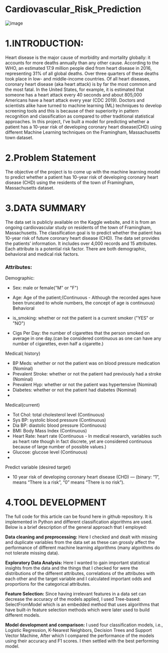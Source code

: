# Cardiovascular_Risk_Prediction

![image](https://user-images.githubusercontent.com/60726057/124645816-8365da00-deb1-11eb-9509-e66ca30df5c6.png)


# 1.INTRODUCTION:

Heart disease is the major cause of morbidity and mortality globally: it accounts for more deaths annually than any other cause. According to the WHO, an estimated 17.9 million people died from heart disease in 2016, representing 31% of all global deaths. Over three quarters of these deaths took place in low- and middle-income countries. 
Of all heart diseases, coronary heart disease (aka heart attack) is by far the most common and the most fatal. In the United States, for example, it is estimated that someone has a heart attack every 40 seconds and about 805,000 Americans have a heart attack every year (CDC 2019).
Doctors and scientists alike have turned to machine learning (ML) techniques to develop screening tools and this is because of their superiority in pattern recognition and classification as compared to other traditional statistical approaches.
In this project, I’ve built a model for predicting whether a patient has a 10-year risk of developing coronary heart disease(CHD) using different Machine Learning techniques on the Framingham, Massachusetts town dataset.
 
 # 2.Problem Statement
 
The objective of the project is to come up with the machine learning model to predict whether a patient has 10-year risk of developing coronary heart disease (CHD) using the residents of the town of Framingham, Massachusetts dataset.

# 3.DATA SUMMARY 

The data set is publicly available on the Kaggle website, and it is from an ongoing cardiovascular study on residents of the town of Framingham, Massachusetts. The classification goal is to predict whether the patient has 10-year risk of future coronary heart disease (CHD). The data set provides the patients’ information. It includes over 4,000 records and 15 attributes. Each attribute is a potential risk factor. There are both demographic, behavioral and medical risk factors.

### Attributes:

Demographic:

* Sex: male or female("M" or "F")

* Age: Age of the patient;(Continuous - Although the recorded ages have been truncated to whole numbers, the concept of age is continuous) Behavioral

* is_smoking: whether or not the patient is a current smoker ("YES" or "NO")

* Cigs Per Day: the number of cigarettes that the person smoked on average in one day.(can be considered continuous as one can have any number of cigarettes, even half a cigarette.)

Medical( history)

* BP Meds: whether or not the patient was on blood pressure medication (Nominal)
* Prevalent Stroke: whether or not the patient had previously had a stroke (Nominal)
* Prevalent Hyp: whether or not the patient was hypertensive (Nominal)
* Diabetes: whether or not the patient had diabetes (Nominal)
*
Medical(current)

* Tot Chol: total cholesterol level (Continuous)
* Sys BP: systolic blood pressure (Continuous)
* Dia BP: diastolic blood pressure (Continuous)
* BMI: Body Mass Index (Continuous)
* Heart Rate: heart rate (Continuous - In medical research, variables such as heart rate though in fact discrete, yet are considered continuous because of large number of possible values.)
* Glucose: glucose level (Continuous)
*
Predict variable (desired target)

* 10 year risk of developing coronary heart disease (CHD) — (binary: “1”, means “There is a risk”, “0” means “There is no risk”).

# 4.TOOL DEVELOPMENT

The full code for this article can be found here in github repository. It is implemented in Python and different classification algorithms are used. Below is a brief description of the general approach that I employed:

**Data cleaning and preprocessing:** Here I checked and dealt with missing and duplicate variables from the data set as these can grossly affect the performance of different machine learning algorithms (many algorithms do not tolerate missing data).

**Exploratory Data Analysis:** Here I wanted to gain important statistical insights from the data and the things that I checked for were the distributions of the different attributes, correlations of the attributes with each other and the target variable and I calculated important odds and proportions for the categorical attributes.

**Feature Selection:** Since having irrelevant features in a data set can decrease the accuracy of the models applied, I used Tree-based: SelectFromModel which is an embedded method that uses algorithms that have built-in feature selection methods which were later used to build different models.

**Model development and comparison:** I used four classification models, i.e., Logistic Regression, K-Nearest Neighbors, Decision Trees and Support Vector Machine, After which I compared the performance of the models using their accuracy and F1 scores. I then settled with the best performing model.



